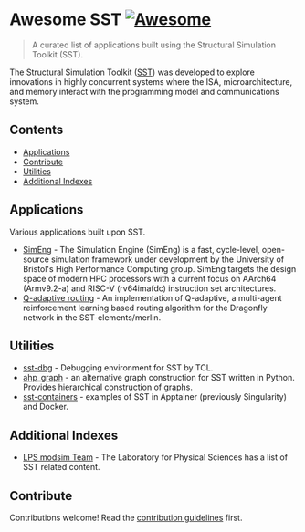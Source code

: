 # Awesome SST [![Awesome](https://awesome.re/badge.svg)](https://awesome.re)

> A curated list of applications built using the Structural Simulation Toolkit (SST).

The Structural Simulation Toolkit ([SST](http://sst-simulator.org/)) was developed to explore innovations in highly concurrent systems where the ISA, microarchitecture, and memory interact with the programming model and communications system.

## Contents

- [Applications](#applications)
- [Contribute](#contribute)
- [Utilities](#utilities)
- [Additional Indexes](#additional%20indexes)

## Applications

Various applications built upon SST.

- [SimEng](https://uob-hpc.github.io/SimEng/) - The Simulation Engine (SimEng) is a fast, cycle-level, open-source simulation framework under development by the University of Bristol's High Performance Computing group. SimEng targets the design space of modern HPC processors with a current focus on AArch64 (Armv9.2-a) and RISC-V (rv64imafdc) instruction set architectures.
- [Q-adaptive routing](https://github.com/SPEAR-UIC/q-adaptive_sst) - An implementation of Q-adaptive, a multi-agent reinforcement learning based routing algorithm for the Dragonfly network in the SST-elements/merlin.

## Utilities

- [sst-dbg](https://github.com/tactcomplabs/sst-dbg) - Debugging environment for SST by TCL.
- [ahp_graph](https://github.com/lpsmodsimteam/ahp_graph) - an alternative graph construction for SST written in Python. Provides hierarchical construction of graphs.
- [sst-containers](https://github.com/tactcomplabs/sst-containers) - examples of SST in Apptainer (previously Singularity) and Docker.


## Additional Indexes

- [LPS modsim Team](https://lpsmodsimteam.github.io/#SST) - The Laboratory for Physical Sciences has a list of SST related content.

## Contribute

Contributions welcome! Read the [contribution guidelines](contributing.md) first.
